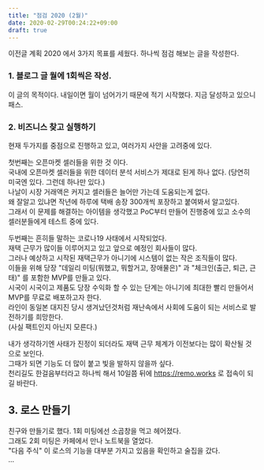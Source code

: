 ```yaml
---
title: "점검 2020 (2월)"
date: 2020-02-29T00:24:22+09:00
draft: true
---
```


이전글 계획 2020 에서 3가지 목표를 세웠다.
하나씩 점검 해보는 글을 작성한다.

### 1. 블로그 글 월에 1회씩은 작성.
이 글의 목적이다. 내일이면 월이 넘어가기 때문에 적기 시작했다.
지금 달성하고 있으니 패스.

### 2. 비즈니스 찾고 실행하기
현재 두가지를 중점으로 진행하고 있고, 여러가지 사안을 고려중에 있다.

첫번째는 오픈마켓 셀러들을 위한 것 이다.  
국내에 오픈마켓 셀러들을 위한 데이터 분석 서비스가 제대로 된게 하나 없다.
(당연히 미국엔 있다. 그런데 하나만 있다.)  
나날이 시장 거래액은 커지고 셀러들은 늘어만 가는데 도움되는게 없다.  
왜 잘알고 있냐면 작년에 하루에 택배 송장 300개씩 포장하고 붙여봐서 알고있다.  
그래서 이 문제를 해결하는 아이템을 생각했고 PoC부터 만들어 진행중에 있고 소수의 셀러분들에게 테스트 중에 있다.  

두번째는 흔히들 말하는 코로나19 사태에서 시작되었다.  
재택 근무가 많이들 이루어지고 있고 앞으로 예정인 회사들이 많다.  
그러나 예상하고 시작된 재택근무가 아니기에 시스템이 없는 작은 조직들이 많다.  
이들을 위해 당장 "데일리 미팅(뭐했고, 뭐할거고, 장애물은)" 과 "체크인(출근, 퇴근, 근태)" 를 포함한 MVP를 만들고 있다.  
시국이 시국이고 제품도 당장 수익화 할 수 있는 단계는 아니기에 최대한 빨리 만들어서 MVP를 무료로 배포하고자 한다.   
라인이 동일본 대지진 당시 생겨났던것처럼 재난속에서 사회에 도움이 되는 서비스로 발전하기를 희망한다.  
(사실 팩트인지 아닌지 모른다.) 

내가 생각하기엔 사태가 진정이 되더라도 재택 근무 체계가 이전보다는 많이 확산될 것으로 보인다.  
그때가 되면 기능도 더 많이 붙고 빛을 발하지 않을까 싶다.  
천리길도 한걸음부터라고 하나씩 해서 10일쯤 뒤에 https://remo.works 로 접속이 되길 바란다.

## 3. 로스 만들기
친구와 만들기로 했다. 1회 미팅에선 소곱창을 먹고 헤어졌다.  
그래도 2회 미팅은 카페에서 만나 노트북을 열었다.  
"다음 주식" 이 로스의 기능을 대부분 가지고 있음을 확인하고 술집을 갔다.  
...

